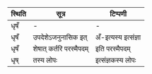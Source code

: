 | स्थिति | सूत्र | टिप्पणी |
| ----- | ------- | ------ |
| धृषँ | - | - |
| धृषँ | उपदेशेऽजनुनासिक इत् | अँ-इत्यस्य इत्संज्ञा |
| धृषँ | शेषात् कर्तरि परस्मैपदम् | इति परस्मैपदम् |
| धृष् | तस्य लोपः | इत्संज्ञकस्य लोपः |
